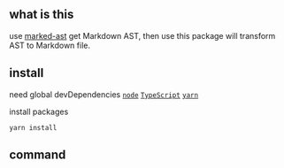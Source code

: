 ## what is this
use [marked-ast](https://github.com/pdubroy/marked-ast) get Markdown AST, then use this package will transform AST to Markdown file.

## install
need global devDependencies
[`node`](https://nodejs.org/en/download/package-manager/)
[`TypeScript`](https://ts.xcatliu.com/introduction/get-typescript)
[`yarn`](https://yarn.bootcss.com/docs/install/#mac-stable)

install packages
```shell
yarn install
```

## command
